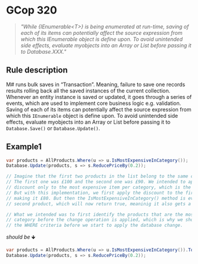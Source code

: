 ﻿# GCop 320

> *"While \{IEnumerable\<T>} is being enumerated at run-time, saving of each of its items can potentially affect the source expression from which this IEnumerable object is define upon. To avoid unintended side effects, evaluate myobjects into an Array or List before passing it to Database.XXX."*

## Rule description

M# runs bulk saves in “Transaction”. Meaning, failure to save one records results rolling back all the saved instances of the current collection. Whenever an entity instance is saved or updated, it goes through a series of events, which are used to implement core business logic e.g. validation. Saving of each of its items can potentially affect the source expression from which this `IEnumerable` object is define upon. To avoid unintended side effects, evaluate myobjects into an Array or List before passing it to `Database.Save()` or `Database.Update()`.

## Example1

```csharp
var products = AllProducts.Where(u => u.IsMostExpensiveInCategory());
Database.Update(products, s => s.ReducePriceBy(0.2));

// Imagine that the first two products in the list belong to the same category.
// The first one was £100 and the second one was £90. We intended to apply the 
// discount only to the most expensive item per category, which is the first product.
// But with this implementation, we first apply the discount to the first product, 
// making it £80. But then the IsMostExpensiveInCategory() method is evaluated on the 
// second product, which will now return true, meaninig it also gets a discount applied to it.

// What we intended was to first identify the products that are the most expensive in their
// category before the change operation is applied, which is why we should have evaluated 
// the WHERE criteria before we start to apply the database change.

```

*should be* 🡻

```csharp
var products = AllProducts.Where(u => u.IsMostExpensiveInCategory()).ToArray();
Database.Update(products, s => s.ReducePriceBy(0.2));
```
